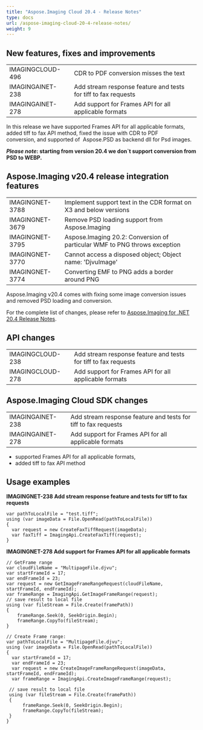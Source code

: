 ```yaml
---
title: "Aspose.Imaging Cloud 20.4 - Release Notes"
type: docs
url: /aspose-imaging-cloud-20-4-release-notes/
weight: 9
---
```


## **New features, fixes and improvements**
|     |     |
| --- | --- |
|IMAGINGCLOUD-496|CDR to PDF conversion misses the text|
|IMAGINGAINET-238|Add stream response feature and tests for tiff to fax requests|
|IMAGINGAINET-278|Add support for Frames API for all applicable formats|

In this release we have supported Frames API for all applicable formats, added tiff to fax API method, fixed the issue with CDR to PDF conversion, and supported of  Aspose.PSD as backend dll for Psd images.

***Please note*: starting from version 20.4 we don`t support conversion from PSD to WEBP.**

## **Aspose.Imaging v20.4 release integration features**
|     |     |
| --- | --- |
|IMAGINGNET-3788|Implement support text in the CDR format on X3 and below versions|
|IMAGINGNET-3679|Remove PSD loading support from Aspose.Imaging|
|IMAGINGNET-3795|Aspose.Imaging 20.2: Conversion of particular WMF to PNG throws exception|
|IMAGINGNET-3770|Cannot access a disposed object; Object name: 'DjvuImage'|
|IMAGINGNET-3774|Converting EMF to PNG adds a border around PNG|

Aspose.Imaging v20.4 comes with fixing some image conversion issues and removed PSD loading and conversion.

For the complete list of changes, please refer to [Aspose.Imaging for .NET 20.4 Release Notes](https://docs.aspose.com/display/imagingnet/Aspose.Imaging+for+.NET+20.4+-+Release+notes).

## **API changes**
|     |     |
| --- | --- |
|IMAGINGCLOUD-238|Add stream response feature and tests for tiff to fax requests|
|IMAGINGCLOUD-278|Add support for Frames API for all applicable formats|

## **Aspose.Imaging Cloud SDK changes**
|     |     |
| --- | --- |
|IMAGINGAINET-238|Add stream response feature and tests for tiff to fax requests|
|IMAGINGAINET-278|Add support for Frames API for all applicable formats|

- supported Frames API for all applicable formats,
- added tiff to fax API method

## **Usage examples**

**IMAGINGNET-238 Add stream response feature and tests for tiff to fax requests**
```
var pathToLocalFile = "test.tiff";
using (var imageData = File.OpenRead(pathToLocalFile))
{
  var request = new CreateFaxTiffRequest(imageData);
  var faxTiff = ImagingApi.CreateFaxTiff(request);
}
```
**IMAGINGNET-278 Add support for Frames API for all applicable formats**
```
// GetFrame range
var cloudFileName = "MultipageFile.djvu";
var startFrameId = 17;
var endFrameId = 23;
var request = new GetImageFrameRangeRequest(cloudFileName, startFrameId, endFrameId);
var frameRange = ImagingApi.GetImageFrameRange(request);
// save result to local file
using (var fileStream = File.Create(framePath))
{
    frameRange.Seek(0, SeekOrigin.Begin);
    frameRange.CopyTo(fileStream);
}

// Create Frame range:
var pathToLocalFile = "MultipageFile.djvu";
using (var imageData = File.OpenRead(pathToLocalFile))
{
  var startFrameId = 17;
  var endFrameId = 23;
  var request = new CreateImageFrameRangeRequest(imageData, startFrameId, endFrameId);
  var frameRange = ImagingApi.CreateImageFrameRange(request);

 // save result to local file
 using (var fileStream = File.Create(framePath))
 {
      frameRange.Seek(0, SeekOrigin.Begin);
      frameRange.CopyTo(fileStream);
 }
}
```